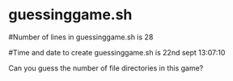 # guessinggame.sh

#Number of lines in guessinggame.sh is 28

#Time and date to create guessinggame.sh is 22nd sept 13:07:10

Can you guess the number of file directories in this game?
